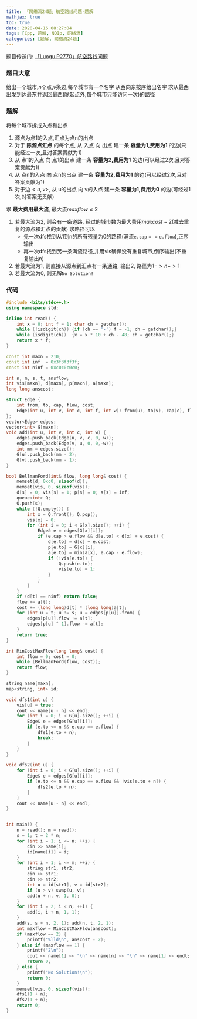 ```yaml
---
title: 「网络流24题」航空路线问题-题解
mathjax: true
toc: true
date: 2020-04-16 08:27:04
tags: [Cpp, 题解, NOIp, 网络流]
categories: [题解, 网络流24题]
---
```


题目传送门: [「Luogu P2770」航空路线问题](https://www.luogu.com.cn/problem/P2770)

<!--more-->

### 题目大意
给出一个城市,$n$个点,$v$条边,每个城市有一个名字
从西向东按序给出名字
求从最西出发到达最东并返回最西(除起点外,每个城市只能访问一次)的路径


### 题解
将每个城市拆成入点和出点
1. 源点为点1的入点,汇点为点n的出点
2. 对于 __除源点汇点__ 的每个点, 从 入点 向 出点 建一条 __容量为1,费用为1__ 的边(只能经过一次,且对答案贡献为1)
3. 从 点1的入点 向 点1的出点 建一条 __容量为2,费用为1__ 的边(可以经过2次,且对答案贡献为1)
4. 从 点n的入点 向 点n的出点 建一条 __容量为2,费用为1__ 的边(可以经过2次,且对答案贡献为1)
5. 对于边$<u, v>$, 从 u的出点 向 v的入点 建一条 __容量为1,费用为0__ 的边(可经过1次,对答案无贡献)

求 __最大费用最大流__, 最大流$maxflow\leq 2$

1. 若最大流为$2$, 则会有一条道路, 经过的城市数为最大费用$maxcost-2$(减去重复的源点和汇点的贡献)
求路径可以
    - 先一次dfs找到从1到n的所有残量为0的路径(满流$\mathtt{e.cap == e.flow}$),正序输出
    - 再一次dfs找到另一条满流路径,并用vis确保没有重复城市,倒序输出(不重复输出n)
2. 若最大流为$1$, 则直接从源点到汇点有一条通路, 输出$2$, 路径为$1->n->1$
3. 若最大流为$0$, 则无解$\texttt{No Solution!}$


### 代码
```cpp
#include <bits/stdc++.h>
using namespace std;

inline int read() {
    int x = 0; int f = 1; char ch = getchar();
    while (!isdigit(ch)) {if (ch == '-') f = -1; ch = getchar();}
    while (isdigit(ch))  {x = x * 10 + ch - 48; ch = getchar();}
    return x * f;
}

const int maxn = 210;
const int inf  = 0x3f3f3f3f;
const int ninf = 0xc0c0c0c0;

int n, m, s, t, ansflow;
int vis[maxn], d[maxn], p[maxn], a[maxn];
long long anscost;

struct Edge {
	int from, to, cap, flow, cost;
	Edge(int u, int v, int c, int f, int w): from(u), to(v), cap(c), flow(f), cost(w){}
};
vector<Edge> edges;
vector<int> G[maxn];
void add(int u, int v, int c, int w) {
	edges.push_back(Edge(u, v, c, 0, w));
	edges.push_back(Edge(v, u, 0, 0,-w));
	int mm = edges.size();
	G[u].push_back(mm - 2);
	G[v].push_back(mm - 1);
}

bool BellmanFord(int& flow, long long& cost) {
    memset(d, 0xc0, sizeof(d));
	memset(vis, 0, sizeof(vis));
	d[s] = 0; vis[s] = 1; p[s] = 0; a[s] = inf;
	queue<int> Q;
	Q.push(s);
	while (!Q.empty()) {
		int x = Q.front(); Q.pop();
		vis[x] = 0;
		for (int i = 0; i < G[x].size(); ++i) {
			Edge& e = edges[G[x][i]];
			if (e.cap > e.flow && d[e.to] < d[x] + e.cost) {
				d[e.to] = d[x] + e.cost;
				p[e.to] = G[x][i];
				a[e.to] = min(a[x], e.cap - e.flow);
				if (!vis[e.to]) {
					Q.push(e.to);
					vis[e.to] = 1;
				}
			}
		}
	}
	if (d[t] == ninf) return false;
	flow += a[t];
	cost += (long long)d[t] * (long long)a[t];
	for (int u = t; u != s; u = edges[p[u]].from) {
		edges[p[u]].flow += a[t];
		edges[p[u] ^ 1].flow -= a[t];
	}
	return true;
}

int MinCostMaxFlow(long long& cost) {
	int flow = 0; cost = 0;
	while (BellmanFord(flow, cost));
	return flow;
}

string name[maxn];
map<string, int> id;

void dfs1(int u) {
    vis[u] = true;
    cout << name[u - n] << endl;
    for (int i = 0; i < G[u].size(); ++i) {
        Edge& e = edges[G[u][i]];
        if (e.to <= n && e.cap == e.flow) {
            dfs1(e.to + n);
            break;
        }
    }
}

void dfs2(int u) {
    for (int i = 0; i < G[u].size(); ++i) {
        Edge& e = edges[G[u][i]];
        if (e.to <= n && e.cap == e.flow && !vis[e.to + n]) {
            dfs2(e.to + n);
        }
    }
    cout << name[u - n] << endl;
}


int main() {
    n = read(); m = read();
    s = 1; t = 2 * n;
    for (int i = 1; i <= n; ++i) {
        cin >> name[i];
        id[name[i]] = i;
    }
    for (int i = 1; i <= m; ++i) {
        string str1, str2;
        cin >> str1;
        cin >> str2;
        int u = id[str1], v = id[str2];
        if (u > v) swap(u, v);
        add(u + n, v, 1, 0);
    }
    for (int i = 2; i < n; ++i) {
        add(i, i + n, 1, 1);
    }
    add(s, s + n, 2, 1); add(n, t, 2, 1);
    int maxflow = MinCostMaxFlow(anscost);
    if (maxflow == 2) {
        printf("%lld\n", anscost - 2);
    } else if (maxflow == 1) {
        printf("2\n");
        cout << name[1] << "\n" << name[n] << "\n" << name[1] << endl;
        return 0;
    } else {
        printf("No Solution!\n");
        return 0;
    }
    memset(vis, 0, sizeof(vis));
    dfs1(1 + n);
    dfs2(1 + n);
    return 0;
}
```
